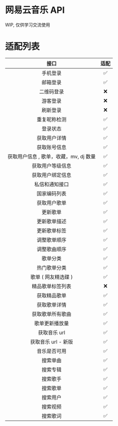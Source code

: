 # 网易云音乐 API

WIP, 仅供学习交流使用

# 适配列表

|            接口            | 适配 |
|:------------------------:|:--:|
|           手机登录           | ✅  |
|           邮箱登录           | ✅  |
|          二维码登录           | ❌  |
|           游客登录           | ❌  |
|           刷新登录           | ❌  |
|          重复昵称检测          | ✅  |
|           登录状态           | ✅  |
|          获取用户详情          | ✅  |
|          获取账号信息          | ✅  |
| 获取用户信息 , 歌单，收藏，mv, dj 数量 | ✅  |
|         获取用户等级信息         | ✅  |
|         获取用户绑定信息         | ✅  |
|         私信和通知接口          | ✅  |
|          国家编码列表          | ✅  |
|          获取用户歌单          | ✅  |
|           更新歌单           | ✅  |
|          更新歌单描述          | ✅  |
|          更新歌单标签          | ✅  |
|          调整歌单顺序          | ✅  |
|          调整歌曲顺序          | ✅  |
|           歌单分类           | ✅  |
|          热门歌单分类          | ✅  |
|       歌单 ( 网友精选碟 )       | ✅  |
|         精品歌单标签列表         | ❌  |
|          获取精品歌单          | ✅  |
|          获取歌单详情          | ✅  |
|         获取歌单所有歌曲         | ✅  |
|         歌单更新播放量          | ✅  |
|         获取音乐 url         | ✅  |
|      获取音乐 url - 新版       | ✅  |
|          音乐是否可用          | ✅  |
|           搜索单曲           | ✅  |
|           搜索专辑           | ✅  |
|           搜索歌手           | ✅  |
|           搜索歌单           | ✅  |
|           搜索用户           | ✅  |
|           搜索视频           | ✅  |
|           搜索歌词           | ✅  |